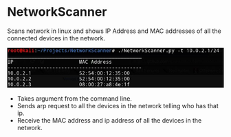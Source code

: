 # NetworkScanner
Scans network in linux and shows IP Address and MAC addresses of all the connected devices in the network.

![Alt text](https://github.com/sawarni99/NetworkScanner/blob/master/Capture.JPG)

* Takes argument from the command line.
* Sends arp request to all the devices in the network telling who has that ip.
* Receive the MAC address and ip address of all the devices in the network.

